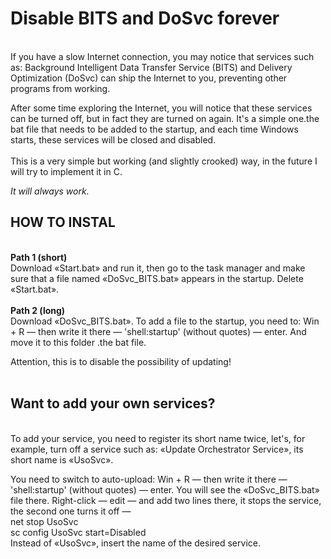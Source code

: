 <h1> Disable BITS and DoSvc forever </h1> <br>
If you have a slow Internet connection, you may notice that services such as: Background Intelligent Data Transfer Service (BITS) and Delivery Optimization (DoSvc) can ship the Internet to you, preventing other programs from working.

After some time exploring the Internet, you will notice that these services can be turned off, but in fact they are turned on again. It's a simple one.the bat file that needs to be added to the startup, and each time Windows starts, these services will be closed and disabled.
<br>
<br>This is a very simple but working (and slightly crooked) way, in the future I will try to implement it in C.

<i> It will always work. </i>

<h2> HOW TO INSTAL </h2><br>
<b>Path 1 (short)</b> <br>
Download «Start.bat» and run it, then go to the task manager and make sure that a file named «DoSvc_BITS.bat» appears in the startup. Delete «Start.bat».
<br>
<br>
<b> Path 2 (long) </b> <br>
Download «DoSvc_BITS.bat». To add a file to the startup, you need to: Win + R — then write it there — 'shell:startup' (without quotes) — enter. And move it to this folder .the bat file.

Attention, this is to disable the possibility of updating!
<br>
<br>
<h2> Want to add your own services? </h2> <br>
To add your service, you need to register its short name twice, let's, for example, turn off a service such as: «Update Orchestrator Service», its short name is «UsoSvc».

You need to switch to auto-upload: Win + R — then write it there — 'shell:startup' (without quotes) — enter. You will see the «DoSvc_BITS.bat» file there. Right-click — edit — and add two lines there, it stops the service, the second one turns it off —
<br> net stop UsoSvc
<br> sc config UsoSvc start=Disabled
<br> Instead of «UsoSvc», insert the name of the desired service.
